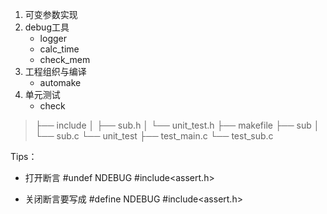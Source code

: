 1. 可变参数实现
2. debug工具
    - logger
    - calc_time
    - check_mem
3. 工程组织与编译
    - automake
4. 单元测试
    - check
>   ├── include
    │   ├── sub.h
    │   └── unit_test.h
    ├── makefile
    ├── sub
    │   └── sub.c
    └── unit_test
        ├── test_main.c
        └── test_sub.c






Tips：

- 打开断言
    #undef NDEBUG
    #include<assert.h>

- 关闭断言要写成
    #define NDEBUG
    #include<assert.h>

